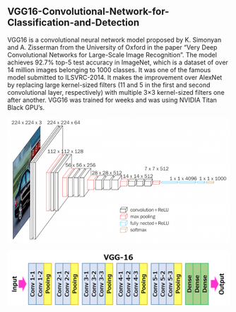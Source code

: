 ## VGG16-Convolutional-Network-for-Classification-and-Detection

VGG16 is a convolutional neural network model proposed by K. Simonyan and A. Zisserman from the University of Oxford in the paper “Very Deep Convolutional Networks for Large-Scale Image Recognition”. The model achieves 92.7% top-5 test accuracy in ImageNet, which is a dataset of over 14 million images belonging to 1000 classes. It was one of the famous model submitted to ILSVRC-2014. It makes the improvement over AlexNet by replacing large kernel-sized filters (11 and 5 in the first and second convolutional layer, respectively) with multiple 3×3 kernel-sized filters one after another. VGG16 was trained for weeks and was using NVIDIA Titan Black GPU’s.

![alt text](https://github.com/victen18/VGG16-Convolutional-Network-for-Classification-and-Detection/blob/master/vgg16-1-e1542731207177.png)

![alt text](https://github.com/victen18/VGG16-Convolutional-Network-for-Classification-and-Detection/blob/master/vgg16.png)
